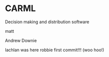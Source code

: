 # CARML
Decision making and distribution software

matt

Andrew Downie

lachlan was here
robbie first commit!!! (woo hoo!)

